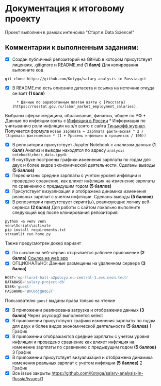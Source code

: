 # Документация к итоговому проекту

Проект выполнен в рамках интенсива "Старт в Data Science!"

## Комментарии к выполненным заданиям:

- [x] Cоздан публичный репозиторий на GitHub в котором присутствует лицензия, .gitignore и README.md **(1 балл)**
Для копирования выполните код
```shell
git clone https://github.com/Kotyga/salary-analysis-in-Russia.git
```
- [x] В README.md есть описание датасета и ссылка на источник откуда он взят **(1 балл)**
        
        * Данные по заработанным платам взяты с [Росстата](https://rosstat.gov.ru/labor_market_employment_salaries). 
Выбраны сферы: медицина, образование, финансы, общее по РФ
        * Данные по инфляции взяты с [Инфляция в России](https://уровень-инфляции.рф/таблицы-инфляции)
        * Информация по учитыванию роли инфляции на з/п взято с сайта [Тинькофф журнал](https://journal.tinkoff.ru/ask/calc-salary/). Получается формула `Новая зарплата = Зарплата фактическая ^ 2 / (Зарплата фактическая * (1 + Уровень инфляции в процентах / 100))`
- [x] В репозитории присутствует Jupyter Notebook с анализом данных **(1 балл)**
Анализ и выводы находятся по адресу `analysis notebook\check_data.ipynb`
- [x] В ноутбуке построены графики изменения зарплаты по годам для двух и более видов экономической деятельности. Сделаны выводы **(5 баллов)**
- [x] Пересчитаны средние зарплаты с учетом уровня инфляции и проведено сравнение, как влияет инфляция на изменение зарплаты по сравнению с предыдущим годом **(5 баллов)**
- [x] Присутствует визуализация и отображена динамика изменения реальных зарплат с учетом инфляции. Сделаны выводы  **(5 баллов)**
- [x] В репозитории присутствует скрипт(ы), реализующие логику веб-сервиса **(2 балла)**
Для работы с сайтом локально выполните следующий код после клонирования репозитория:
```shell
python -m venv venv
venv\Scripts\activate
pip install requirements.txt
streamlit run home.py
```
Также предусмотрен докер вариант
- [x] По ссылке на веб-сервис открывается рабочее приложение **(2 балла)**
[Ссылка на web app](https://salary-analysis-in-russia.streamlit.app/)
- [x] ОПЦИОНАЛЬНО: Данные размещены на удаленном сервере **(3 балла)**
```python
HOST='ep-floral-hall-a2pqbcyz.eu-central-1.aws.neon.tech'
DATABASE='salary-project-db'
USER='guest'
PASSWORD='BnC0ojgWq6JT'
```
Пользователю `guest` выданы права только на чтение
- [x] В приложении реализована загрузка и отображение данных **(3 балла)**
Через psycopg2 выполняется select
- [x] В приложении присутствуют графики изменения зарплаты по годам для двух и более видов экономической деятельности **(5 баллов)**
1 График
- [x] В приложении отображаются средние зарплаты с учетом уровня инфляции и проведено сравнение как влияет инфляция на изменение зарплаты по сравнению с предыдущим годом **(5 баллов)**
3 График
- [x] В приложении присутствует визуализация и отображена динамика изменения реальных зарплат с учетом инфляции **(5 баллов)**
2 График
- [x] Все issue закрыты https://github.com/Kotyga/salary-analysis-in-Russia/issues/1